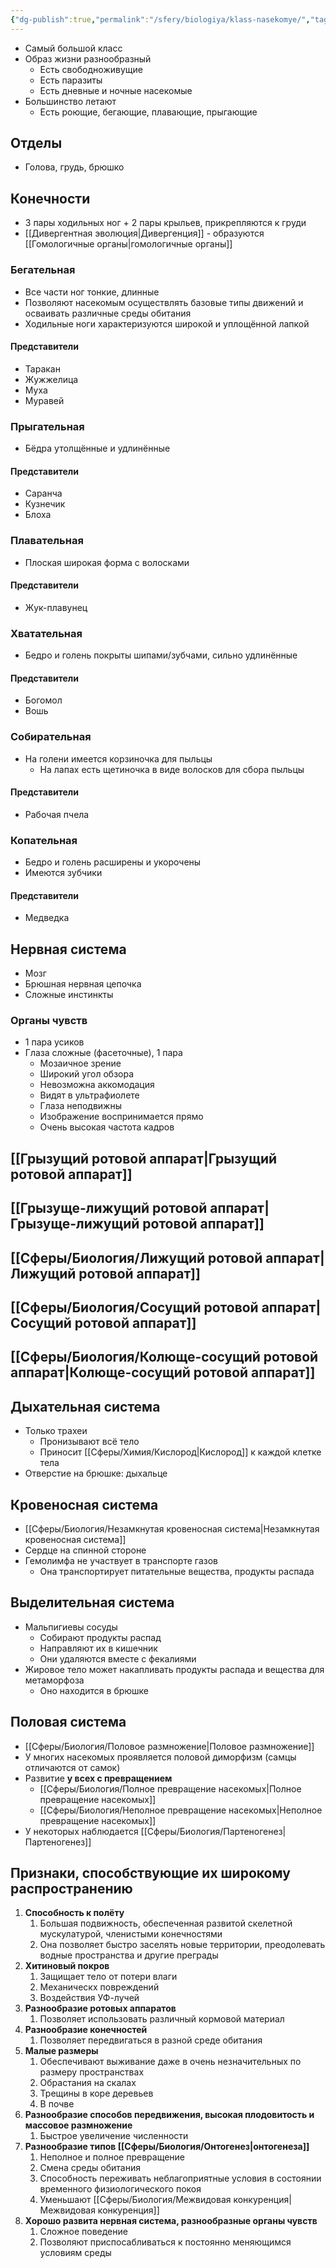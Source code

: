 ```yaml
---
{"dg-publish":true,"permalink":"/sfery/biologiya/klass-nasekomye/","tags":["Зоология"]}
---
```


- Самый большой класс
- Образ жизни разнообразный
	- Есть свободноживущие 
	- Есть паразиты
	- Есть дневные и ночные насекомые
- Большинство летают
	- Есть роющие, бегающие, плавающие, прыгающие 
## Отделы
- Голова, грудь, брюшко
## Конечности
- 3 пары ходильных ног + 2 пары крыльев, прикрепляются к груди
- [[Дивергентная эволюция\|Дивергенция]] - образуются [[Гомологичные органы\|гомологичные органы]]
### Бегательная
- Все части ног тонкие, длинные
- Позволяют насекомым осуществлять базовые типы движений и осваивать различные среды обитания
- Ходильные ноги характеризуются широкой и уплощённой лапкой
#### Представители 
- Таракан
- Жужжелица
- Муха
- Муравей
### Прыгательная
- Бёдра утолщённые и удлинённые
#### Представители
- Саранча 
- Кузнечик
- Блоха
### Плавательная 
- Плоская широкая форма с волосками
#### Представители
- Жук-плавунец
### Хватательная 
- Бедро и голень покрыты шипами/зубчами, сильно удлинённые
#### Представители
- Богомол 
- Вошь
### Собирательная 
- На голени имеется корзиночка для пыльцы
	- На лапах есть щетиночка в виде волосков для сбора пыльцы
#### Представители
- Рабочая пчела
### Копательная 
- Бедро и голень расширены и укорочены
- Имеются зубчики
#### Представители
- Медведка
## Нервная система
- Мозг
- Брюшная нервная цепочка 
- Сложные инстинкты 
### Органы чувств
- 1 пара усиков
- Глаза сложные (фасеточные), 1 пара
	- Мозаичное зрение
	- Широкий угол обзора
	- Невозможна аккомодация
	- Видят в ультрафиолете 
	- Глаза неподвижны 
	- Изображение воспринимается прямо 
	- Очень высокая частота кадров
## [[Грызущий ротовой аппарат\|Грызущий ротовой аппарат]] 
## [[Грызуще-лижущий ротовой аппарат\|Грызуще-лижущий ротовой аппарат]] 
## [[Сферы/Биология/Лижущий ротовой аппарат\|Лижущий ротовой аппарат]] 
## [[Сферы/Биология/Сосущий ротовой аппарат\|Сосущий ротовой аппарат]] 
## [[Сферы/Биология/Колюще-сосущий ротовой аппарат\|Колюще-сосущий ротовой аппарат]] 
## Дыхательная система
- Только трахеи
	- Пронизывают всё тело
	- Приносит [[Сферы/Химия/Кислород\|Кислород]] к каждой клетке тела
- Отверстие на брюшке: дыхальце
## Кровеносная система
- [[Сферы/Биология/Незамкнутая кровеносная система\|Незамкнутая кровеносная система]] 
- Сердце на спинной стороне 
- Гемолимфа не участвует в транспорте газов
	- Она транспортирует питательные вещества, продукты распада
## Выделительная система
- Мальпигиевы сосуды
	- Собирают продукты распад
	- Направляют их в кишечник
	- Они удаляются вместе с фекалиями
- Жировое тело может накапливать продукты распада и вещества для метаморфоза
	- Оно находится в брюшке
## Половая система
- [[Сферы/Биология/Половое размножение\|Половое размножение]]
- У многих насекомых проявляется половой диморфизм (самцы отличаются от самок)
- Развитие **у всех с превращением**
	- [[Сферы/Биология/Полное превращение насекомых\|Полное превращение насекомых]]
	- [[Сферы/Биология/Неполное превращение насекомых\|Неполное превращение насекомых]]
- У некоторых наблюдается [[Сферы/Биология/Партеногенез\|Партеногенез]] 
## Признаки, способствующие их широкому распространению 
1. **Способность к полёту**
	1. Большая подвижность, обеспеченная развитой скелетной мускулатурой, членистыми конечностями
	2. Она позволяет быстро заселять новые территории, преодолевать водные пространства и другие преграды 
2. **Хитиновый покров**
	1. Защищает тело от потери влаги
	2. Механическх повреждений
	3. Воздействия УФ-лучей
3. **Разнообразие ротовых аппаратов**
	1. Позволяет использовать различный кормовой материал
4. **Разнообразие конечностей**
	1. Позволяет передвигаться в разной среде обитания 
5. **Малые размеры**
	1. Обеспечивают выживание даже в очень незначительных по размеру пространствах
	2. Обрастания на скалах
	3. Трещины в коре деревьев
	4. В почве 
6. **Разнообразие способов передвижения, высокая плодовитость и массовое размножение**
	1. Быстрое увеличение численности 
7. **Разнообразие типов [[Сферы/Биология/Онтогенез\|онтогенеза]]**
	1. Неполное и полное превращение
	2. Смена среды обитания
	3. Способность переживать неблагоприятные условия в состоянии временного физиологического покоя 
	4. Уменьшают [[Сферы/Биология/Межвидовая конкуренция\|Межвидовая конкуренция]]
8. **Хорошо развита нервная система, разнообразные органы чувств**
	1. Сложное поведение 
	2. Позволяют приспосабливаться к постоянно меняющимся условиям среды 
